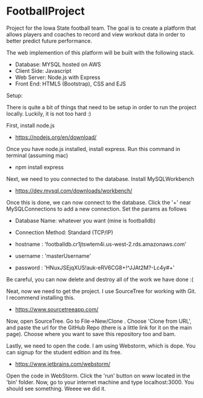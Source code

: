 # FootballProject
Project for the Iowa State football team. The goal is to create a platform that allows players and coaches to record and view workout data in order to better predict future performance. 

The web implemention of this platform will be built with the following stack.
* Database: MYSQL hosted on AWS
* Client Side: Javascript
* Web Server: Node.js with Express
* Front End: HTML5 (Bootstrap), CSS and EJS

Setup:

There is quite a bit of things that need to be setup in order to run the project locally. Luckily, it is not too hard :)

First, install node.js
* https://nodejs.org/en/download/

Once you have node.js installed, install express. Run this command in terminal (assuming mac)
* npm install express

Next, we need to you connected to the database. Install MySQLWorkbench
* https://dev.mysql.com/downloads/workbench/

Once this is done, we can now connect to the database. Click the '+' near MySQLConnections to add a new connection. 
Set the params as follows
* Database Name: whatever you want (mine is footballdb)
* Connection Method: Standard (TCP/IP)

* hostname : 'footballdb.cr1jtswtem4i.us-west-2.rds.amazonaws.com'
* username : 'masterUsername'
* password : 'HNuxJSEjqXUS!auk-eRV6CG8+!^JJAt2M?-Lc4y#+'

Be careful, you can now delete and destroy all of the work we have done :(

Neat, now we need to get the project. I use SourceTree for working with Git. I recommend installing this. 
* https://www.sourcetreeapp.com/

Now, open SourceTree. Go to File->New/Clone . Choose 'Clone from URL', and paste the url for the GitHub Repo (there is a little link for it on the main page). Choose where you want to save this repository too and bam.

Lastly, we need to open the code. I am using Webstorm, which is dope. You can signup for the student edition and its free.
* https://www.jetbrains.com/webstorm/

Open the code in WebStorm. Click the 'run' button on www located in the 'bin' folder. Now, go to your internet machine and type localhost:3000. You should see something. Weeee we did it.
